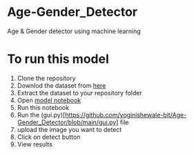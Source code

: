 # Age-Gender_Detector
Age &amp; Gender detector using machine learning
# To run this model
1) Clone the repository
2) Downlod the dataset from [here](https://www.kaggle.com/datasets/jangedoo/utkface-new)
3) Extract the dataset to your repository folder
4) Open [model notebook](https://github.com/yoginishewale-bit/Age-Gender_Detector/blob/main/AgeGenderDetector.ipynb)
5) Run this notebook
6) Run the (gui.py)[https://github.com/yoginishewale-bit/Age-Gender_Detector/blob/main/gui.py] file
7) upload the image you want to detect
8) Click on detect button
9) View results
